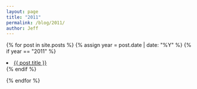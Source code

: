 ```yaml
---
layout: page
title: "2011"
permalink: /blog/2011/
author: Jeff
---
```

{% for post in site.posts %}
  {% assign year = post.date | date: "%Y" %}
  {% if year == "2011" %}
  <li><a href="{{ post.url }}">{{ post.title }}</a></li>    
  {% endif %}
  
{% endfor %}
